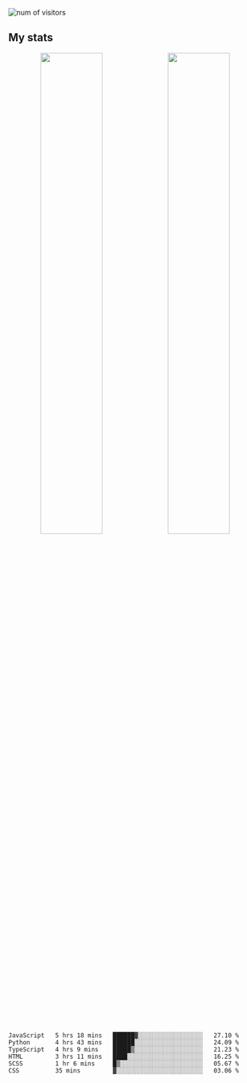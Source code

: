 
<!--
### Hi there 👋
**psycho-baller/psycho-baller** is a ✨ _special_ ✨ repository because its `README.md` (this file) appears on your GitHub profile.

Here are some ideas to get you started:

- 🔭 I’m currently working on ...
- 🌱 I’m currently learning ...
- 👯 I’m looking to collaborate on ...
- 🤔 I’m looking for help with ...
- 💬 Ask me about ...
- 📫 How to reach me: ...
- 😄 Pronouns: ...
- ⚡ Fun fact: ...

[![Readme Card](https://github-readme-stats.vercel.app/api/pin/?username=psycho-baller&repo=github-readme-stats)](https://github.com/anuraghazra/github-readme-stats)

-->
![num of visitors](https://visitor-badge.glitch.me/badge?page_id=psycho-baller.visitor-badge&left_text=Hello%20visitor%20number)
## My stats

<p float="left" align="center">
  <img src="https://github-readme-stats.vercel.app/api?username=psycho-baller&show_icons=true&count_private=true&hide_border=true&include_all_commits=true&theme=blue-green" width="49.5%" />
  <img src="https://github-readme-stats.vercel.app/api/top-langs/?username=psycho-baller&layout=compact&langs_count=6&theme=blue-green&hide_border=true" width="49.5%" /> 
</p>

<!--START_SECTION:waka-->

```text
JavaScript   5 hrs 18 mins   ██████▓░░░░░░░░░░░░░░░░░░   27.10 %
Python       4 hrs 43 mins   ██████░░░░░░░░░░░░░░░░░░░   24.09 %
TypeScript   4 hrs 9 mins    █████▒░░░░░░░░░░░░░░░░░░░   21.23 %
HTML         3 hrs 11 mins   ████░░░░░░░░░░░░░░░░░░░░░   16.25 %
SCSS         1 hr 6 mins     █▒░░░░░░░░░░░░░░░░░░░░░░░   05.67 %
CSS          35 mins         ▓░░░░░░░░░░░░░░░░░░░░░░░░   03.06 %
```

<!--END_SECTION:waka-->

